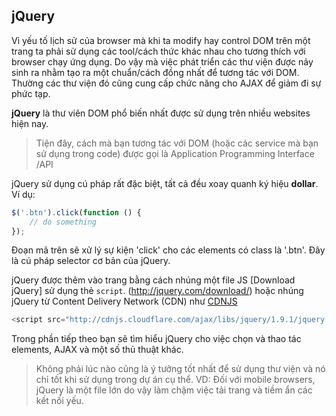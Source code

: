 ## jQuery

Vì yếu tố lịch sử của browser mà khi ta modify hay control DOM trên một trang ta phải sử dụng các tool/cách thức khác nhau cho tương thích với browser chạy ứng dụng. Do vậy mà việc phát triển các thư viện được nảy sinh ra nhằm tạo ra một chuẩn/cách đồng nhất để tương tác với DOM. Thường các thư viện đó cũng cung cấp chức năng cho AJAX để giảm đi sự phức tạp.

**jQuery** là thư viên DOM phổ biến nhất được sử dụng trên nhiều websites hiện nay.

> Tiện đây, cách mà bạn tương tác với DOM (hoặc các service mà bạn sử dụng trong code) được gọi là Application Programming Interface /API

jQuery sử dụng cú pháp rất đặc biệt, tất cả đều xoay quanh ký hiệu **dollar**.
Ví dụ:
```javascript
$('.btn').click(function () {
    // do something
});
```
Đoạn mã trên sẽ xử lý sự kiện 'click' cho các elements có class là '.btn'. Đây là cú pháp selector cơ bản của jQuery.

jQuery được thêm vào trang bằng cách nhúng một file JS [Download jQuery] sử dụng thẻ ```script```. (http://jquery.com/download/) hoặc nhúng jQuery từ Content Delivery Network (CDN) như [CDNJS](https://cdnjs.com/)
```javascript
<script src="http://cdnjs.cloudflare.com/ajax/libs/jquery/1.9.1/jquery.min.js"></script>
```
Trong phần tiếp theo bạn sẽ tìm hiểu jQuery cho việc chọn và thao tác elements, AJAX và một số thủ thuật khác.

>Không phải lúc nào cũng là ý tưởng tốt nhất để sử dụng thư viện và nó chỉ tốt khi sử dụng trong dự án cụ thể. VD: Đối với mobile browsers, jQuery là một file lớn do vậy làm chậm việc tải trang và tiềm ẩn các kết nối yếu.